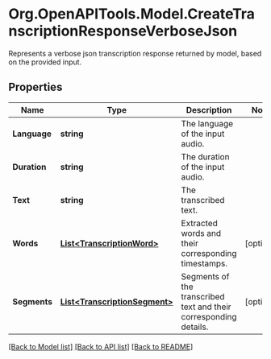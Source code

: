 # Org.OpenAPITools.Model.CreateTranscriptionResponseVerboseJson
Represents a verbose json transcription response returned by model, based on the provided input.

## Properties

Name | Type | Description | Notes
------------ | ------------- | ------------- | -------------
**Language** | **string** | The language of the input audio. | 
**Duration** | **string** | The duration of the input audio. | 
**Text** | **string** | The transcribed text. | 
**Words** | [**List&lt;TranscriptionWord&gt;**](TranscriptionWord.md) | Extracted words and their corresponding timestamps. | [optional] 
**Segments** | [**List&lt;TranscriptionSegment&gt;**](TranscriptionSegment.md) | Segments of the transcribed text and their corresponding details. | [optional] 

[[Back to Model list]](../README.md#documentation-for-models) [[Back to API list]](../README.md#documentation-for-api-endpoints) [[Back to README]](../README.md)

